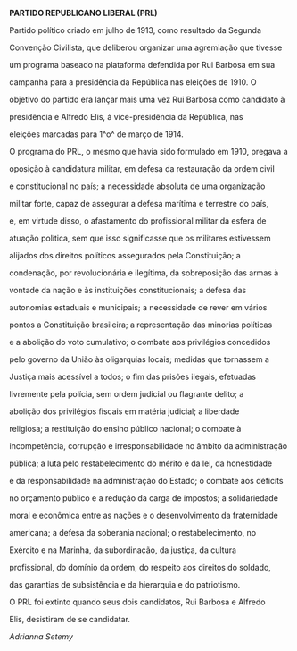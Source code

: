 **PARTIDO REPUBLICANO LIBERAL (PRL)**



Partido político criado em julho de 1913, como resultado da Segunda

Convenção Civilista, que deliberou organizar uma agremiação que tivesse

um programa baseado na plataforma defendida por Rui Barbosa em sua

campanha para a presidência da República nas eleições de 1910. O

objetivo do partido era lançar mais uma vez Rui Barbosa como candidato à

presidência e Alfredo Elis, à vice-presidência da República, nas

eleições marcadas para 1^o^ de março de 1914.



O programa do PRL, o mesmo que havia sido formulado em 1910, pregava a

oposição à candidatura militar, em defesa da restauração da ordem civil

e constitucional no país; a necessidade absoluta de uma organização

militar forte, capaz de assegurar a defesa marítima e terrestre do país,

e, em virtude disso, o afastamento do profissional militar da esfera de

atuação política, sem que isso significasse que os militares estivessem

alijados dos direitos políticos assegurados pela Constituição; a

condenação, por revolucionária e ilegítima, da sobreposição das armas à

vontade da nação e às instituições constitucionais; a defesa das

autonomias estaduais e municipais; a necessidade de rever em vários

pontos a Constituição brasileira; a representação das minorias políticas

e a abolição do voto cumulativo; o combate aos privilégios concedidos

pelo governo da União às oligarquias locais; medidas que tornassem a

Justiça mais acessível a todos; o fim das prisões ilegais, efetuadas

livremente pela polícia, sem ordem judicial ou flagrante delito; a

abolição dos privilégios fiscais em matéria judicial; a liberdade

religiosa; a restituição do ensino público nacional; o combate à

incompetência, corrupção e irresponsabilidade no âmbito da administração

pública; a luta pelo restabelecimento do mérito e da lei, da honestidade

e da responsabilidade na administração do Estado; o combate aos déficits

no orçamento público e a redução da carga de impostos; a solidariedade

moral e econômica entre as nações e o desenvolvimento da fraternidade

americana; a defesa da soberania nacional; o restabelecimento, no

Exército e na Marinha, da subordinação, da justiça, da cultura

profissional, do domínio da ordem, do respeito aos direitos do soldado,

das garantias de subsistência e da hierarquia e do patriotismo.



O PRL foi extinto quando seus dois candidatos, Rui Barbosa e Alfredo

Elis, desistiram de se candidatar.



*Adrianna Setemy*




